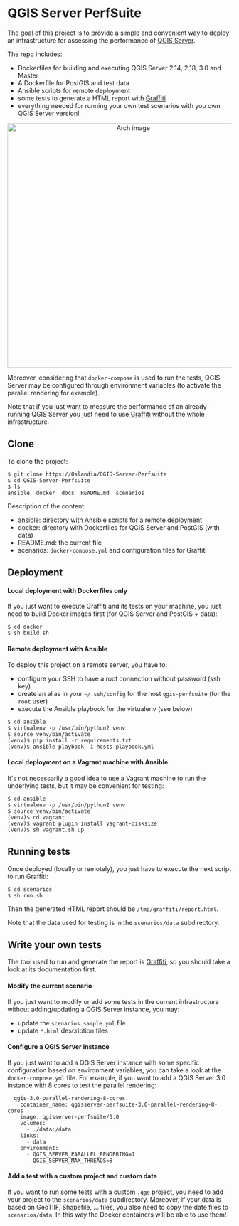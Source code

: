 # QGIS Server PerfSuite

The goal of this project is to provide a simple and convenient way to deploy an infrastructure for
assessing the performance of [QGIS Server](https://github.com/qgis/QGIS).

The repo includes:

- Dockerfiles for building and executing QGIS Server 2.14, 2.18, 3.0 and Master
- A Dockerfile for PostGIS and test data
- Ansible scripts for remote deployment
- some tests to generate a HTML report with [Graffiti](https://github.com/pblottiere/graffiti)
- everything needed for running your own test scenarios with you own QGIS Server version!

<p align="center">
  <img src="https://github.com/Oslandia/QGIS-Server-PerfSuite/blob/master/docs/arch.png" width="550" title="Arch image">
</p>

Moreover, considering that `docker-compose` is used to run the tests, QGIS
Server may be configured through environment variables (to activate the
parallel rendering for example).

Note that if you just want to measure the performance of an already-running QGIS Server you
just need to use [Graffiti](https://github.com/pblottiere/graffiti) without
the whole infrastructure.

## Clone

To clone the project:

```
$ git clone https://Oslandia/QGIS-Server-Perfsuite
$ cd QGIS-Server-Perfsuite
$ ls
ansible  docker  docs  README.md  scenarios
```

Description of the content:
- ansible: directory with Ansible scripts for a remote deployment
- docker: directory with Dockerfiles for QGIS Server and PostGIS (with data)
- README.md: the current file
- scenarios: `docker-compose.yml` and configuration files for Graffiti

## Deployment

#### Local deployment with Dockerfiles only

If you just want to execute Graffiti and its tests on your machine, you just
need to build Docker images first (for QGIS Server and PostGIS + data):

```
$ cd docker
$ sh build.sh
```

#### Remote deployment with Ansible

To deploy this project on a remote server, you have to:
- configure your SSH to have a root connection without password (ssh key)
- create an alias in your `~/.ssh/config` for the host `qgis-perfsuite` (for
  the `root` user)
- execute the Ansible playbook for the virtualenv (see below)

```
$ cd ansible
$ virtualenv -p /usr/bin/python2 venv
$ source venv/bin/activate
(venv)$ pip install -r requirements.txt
(venv)$ ansible-playbook -i hosts playbook.yml
```

#### Local deployment on a Vagrant machine with Ansible

It's not necessarily a good idea to use a Vagrant machine to run the underlying
tests, but it may be convenient for testing:

```
$ cd ansible
$ virtualenv -p /usr/bin/python2 venv
$ source venv/bin/activate
(venv)$ cd vagrant
(venv)$ vagrant plugin install vagrant-disksize
(venv)$ sh vagrant.sh up
```

## Running tests

Once deployed (locally or remotely), you just have to execute the next script
to run Graffiti:

```
$ cd scenarios
$ sh run.sh
```

Then the generated HTML report should be `/tmp/graffiti/report.html`.

Note that the data used for testing is in the `scenarios/data` subdirectory.

## Write your own tests

The tool used to run and generate the report is [Graffiti](https://github.com/pblottiere/graffiti),
so you should take a look at its documentation first.

#### Modify the current scenario

If you just want to modify or add some tests in the current infrastructure
without adding/updating a QGIS Server instance, you may:
- update the `scenarios.sample.yml` file
- update `*.html` description files

#### Configure a QGIS Server instance

If you just want to add a QGIS Server instance with some specific configuration
based on environment variables, you can take a look at the `docker-compose.yml`
file. For example, if you want to add a QGIS Server 3.0 instance with 8 cores
to test the parallel rendering:

```
  qgis-3.0-parallel-rendering-8-cores:
    container_name: qgisserver-perfsuite-3.0-parallel-rendering-8-cores
    image: qgisserver-perfsuite/3.0
    volumes:
      - ./data:/data
    links:
      - data
    environment:
      - QGIS_SERVER_PARALLEL_RENDERING=1
      - QGIS_SERVER_MAX_THREADS=8
```

#### Add a test with a custom project and custom data

If you want to run some tests with a custom `.qgs` project, you need to
add your project to the `scenarios/data` subdirectory. Moreover, if your
data is based on GeoTIIF, Shapefile, ... files, you also need to copy the
date files to `scenarios/data`. In this way the Docker containers will
be able to use them!
